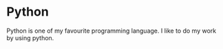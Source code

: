 # Python
Python is one of my favourite programming language. I like to do my work by using python. 
